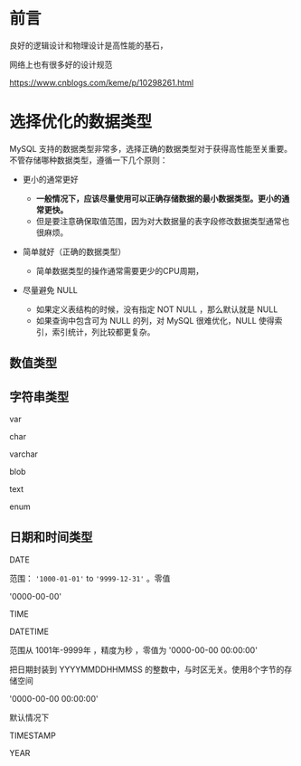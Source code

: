 # 前言



良好的逻辑设计和物理设计是高性能的基石，



网络上也有很多好的设计规范

https://www.cnblogs.com/keme/p/10298261.html

# 选择优化的数据类型



MySQL 支持的数据类型非常多，选择正确的数据类型对于获得高性能至关重要。不管存储哪种数据类型，遵循一下几个原则：

- 更小的通常更好
  - **一般情况下，应该尽量使用可以正确存储数据的最小数据类型。更小的通常更快。**
  - 但是要注意确保取值范围，因为对大数据量的表字段修改数据类型通常也很麻烦。

- 简单就好（正确的数据类型）
  - 简单数据类型的操作通常需要更少的CPU周期，
- 尽量避免 NULL
  - 如果定义表结构的时候，没有指定 NOT NULL ，那么默认就是 NULL
  - 如果查询中包含可为 NULL 的列，对 MySQL 很难优化，NULL 使得索引，索引统计，列比较都更复杂。



## 数值类型







## 字符串类型





var 

char

varchar



blob 



text 



enum



## 日期和时间类型



DATE

范围： `'1000-01-01'` to `'9999-12-31'` 。零值 

'0000-00-00'

TIME





DATETIME   

范围从 1001年-9999年 ，精度为秒 ，零值为 '0000-00-00 00:00:00'

把日期封装到 YYYYMMDDHHMMSS 的整数中，与时区无关。使用8个字节的存储空间

'0000-00-00 00:00:00'

默认情况下



TIMESTAMP



YEAR